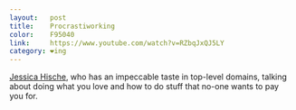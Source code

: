 ```yaml
---
layout:   post
title:    Procrastiworking
color:    F95040
link:     https://www.youtube.com/watch?v=RZbqJxQJ5LY
category: ❤ing
---
```


[Jessica Hische][jessica], who has an impeccable taste in top-level domains,
talking about doing what you love and how to do stuff that no-one wants to pay
you for.

<div class="embed" data-url="https://www.youtube.com/watch?v=RZbqJxQJ5LY">
    
</div>

[jessica]: http://jessicahische.is/
